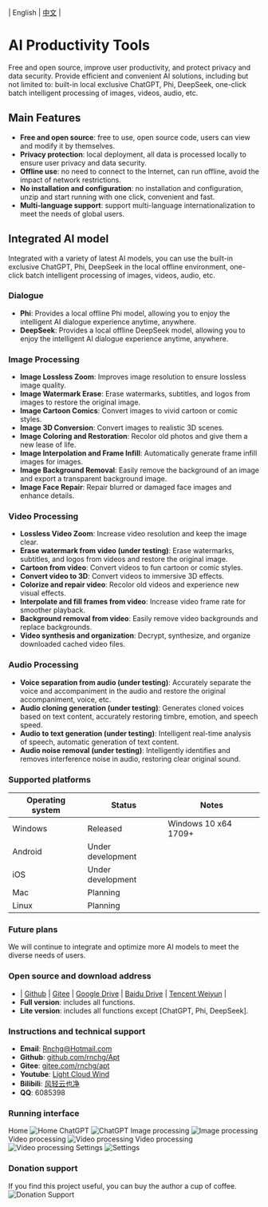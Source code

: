 | English | [中文](README.zh-CN.md) |

# AI Productivity Tools
Free and open source, improve user productivity, and protect privacy and data security. Provide efficient and convenient AI solutions, including but not limited to: built-in local exclusive ChatGPT, Phi, DeepSeek, one-click batch intelligent processing of images, videos, audio, etc.

## Main Features
- **Free and open source**: free to use, open source code, users can view and modify it by themselves.
- **Privacy protection**: local deployment, all data is processed locally to ensure user privacy and data security.
- **Offline use**: no need to connect to the Internet, can run offline, avoid the impact of network restrictions.
- **No installation and configuration**: no installation and configuration, unzip and start running with one click, convenient and fast.
- **Multi-language support**: support multi-language internationalization to meet the needs of global users.

## Integrated AI model
Integrated with a variety of latest AI models, you can use the built-in exclusive ChatGPT, Phi, DeepSeek in the local offline environment, one-click batch intelligent processing of images, videos, audio, etc.

### Dialogue
- **Phi**: Provides a local offline Phi model, allowing you to enjoy the intelligent AI dialogue experience anytime, anywhere.
- **DeepSeek**: Provides a local offline DeepSeek model, allowing you to enjoy the intelligent AI dialogue experience anytime, anywhere.

### Image Processing
- **Image Lossless Zoom**: Improves image resolution to ensure lossless image quality.
- **Image Watermark Erase**: Erase watermarks, subtitles, and logos from images to restore the original image.
- **Image Cartoon Comics**: Convert images to vivid cartoon or comic styles.
- **Image 3D Conversion**: Convert images to realistic 3D scenes.
- **Image Coloring and Restoration**: Recolor old photos and give them a new lease of life.
- **Image Interpolation and Frame Infill**: Automatically generate frame infill images for images.
- **Image Background Removal**: Easily remove the background of an image and export a transparent background image.
- **Image Face Repair**: Repair blurred or damaged face images and enhance details.

### Video Processing
- **Lossless Video Zoom**: Increase video resolution and keep the image clear.
- **Erase watermark from video (under testing)**: Erase watermarks, subtitles, and logos from videos and restore the original image.
- **Cartoon from video**: Convert videos to fun cartoon or comic styles.
- **Convert video to 3D**: Convert videos to immersive 3D effects.
- **Colorize and repair video**: Recolor old videos and experience new visual effects.
- **Interpolate and fill frames from video**: Increase video frame rate for smoother playback.
- **Background removal from video**: Easily remove video backgrounds and replace backgrounds.
- **Video synthesis and organization**: Decrypt, synthesize, and organize downloaded cached video files.

### Audio Processing
- **Voice separation from audio (under testing)**: Accurately separate the voice and accompaniment in the audio and restore the original accompaniment, voice, etc.
- **Audio cloning generation (under testing)**: Generates cloned voices based on text content, accurately restoring timbre, emotion, and speech speed.
- **Audio to text generation (under testing)**: Intelligent real-time analysis of speech, automatic generation of text content.
- **Audio noise removal (under testing)**: Intelligently identifies and removes interference noise in audio, restoring clear original sound.

### Supported platforms
|Operating system|Status|Notes|
|---|---|---|
|Windows|Released|Windows 10 x64 1709+|
|Android|Under development||
|iOS|Under development||
|Mac|Planning||
|Linux|Planning||

### Future plans
We will continue to integrate and optimize more AI models to meet the diverse needs of users.

### Open source and download address
- | [Github](https://github.com/rnchg/Apt/releases/latest) | [Gitee](https://gitee.com/rnchg/apt/releases/latest) | [Google Drive](https://drive.google.com/drive/folders/1o-SxxA2oAKjQkh-X83TN_zHjHIvOBe0V?usp=sharing) | [Baidu Drive](https://pan.baidu.com/s/1I_DwtX15492z6B6ZHDhJ-Q?pwd=1234) | [Tencent Weiyun](https://share.weiyun.com/vGiBjW8d) |
- **Full version**: includes all functions.
- **Lite version**: includes all functions except [ChatGPT, Phi, DeepSeek].

### Instructions and technical support
- **Email**: [Rnchg@Hotmail.com](mailto:Rnchg@Hotmail.com)
- **Github**: [github.com/rnchg/Apt](https://github.com/rnchg/Apt)
- **Gitee**: [gitee.com/rnchg/apt](https://gitee.com/rnchg/apt)
- **Youtube**: [Light Cloud Wind](https://www.youtube.com/channel/UCHKH3bLpd8giPyr6x5sKGfw)
- **Bilibili**: [风轻云也净](https://space.bilibili.com/478375442)
- **QQ**: 6085398

### Running interface
Home
![Home](.assets/en-US/dashboard.png)
ChatGPT
![ChatGPT](.assets/en-US/gen_chat.png)
Image processing
![Image processing](.assets/en-US/image_auto_wipe.png)
Video processing
![Video processing](.assets/en-US/video_cartoon_comic.png)
Video processing
![Video processing](.assets/en-US/video_super_resolution.png)
Settings
![Settings](.assets/en-US/settings.png)

### Donation support
If you find this project useful, you can buy the author a cup of coffee.
![Donation Support](.assets/donate.png)